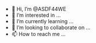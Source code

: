 - 👋 Hi, I’m @ASDF44WE
- 👀 I’m interested in ...
- 🌱 I’m currently learning ...
- 💞️ I’m looking to collaborate on ...
- 📫 How to reach me ...

<!---
ASDF44WE/ASDF44WE is a ✨ special ✨ repository because its `README.md` (this file) appears on your GitHub profile.
You can click the Preview link to take a look at your changes.
--->
